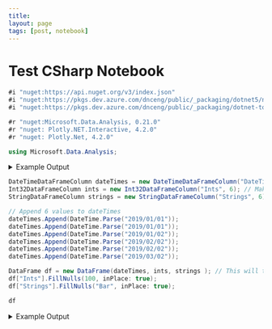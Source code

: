 ```yaml
---
title: 
layout: page
tags: [post, notebook]
---
```

# Test CSharp Notebook


```csharp
#i "nuget:https://api.nuget.org/v3/index.json" 
#i "nuget:https://pkgs.dev.azure.com/dnceng/public/_packaging/dotnet5/nuget/v3/index.json" 
#i "nuget:https://pkgs.dev.azure.com/dnceng/public/_packaging/dotnet-tools/nuget/v3/index.json" 

#r "nuget:Microsoft.Data.Analysis, 0.21.0"
#r "nuget: Plotly.NET.Interactive, 4.2.0"
#r "nuget: Plotly.Net, 4.2.0"

using Microsoft.Data.Analysis;
```


<p>
<details>
<summary>Example Output</summary>
<div><div><strong>Restore sources</strong><ul><li><span>https://api.nuget.org/v3/index.json</span></li><li><span>https://pkgs.dev.azure.com/dnceng/public/_packaging/dotnet-tools/nuget/v3/index.json</span></li><li><span>https://pkgs.dev.azure.com/dnceng/public/_packaging/dotnet5/nuget/v3/index.json</span></li></ul></div><div></div><div><strong>Installed Packages</strong><ul><li><span>Microsoft.Data.Analysis, 0.21.0</span></li><li><span>Plotly.Net, 4.2.0</span></li><li><span>Plotly.NET.Interactive, 4.2.0</span></li></ul></div></div>
</details>
</p>







```csharp
DateTimeDataFrameColumn dateTimes = new DateTimeDataFrameColumn("DateTimes"); // Default length is 0.
Int32DataFrameColumn ints = new Int32DataFrameColumn("Ints", 6); // Makes a column of length 3. Filled with nulls initially
StringDataFrameColumn strings = new StringDataFrameColumn("Strings", 6); // Makes a column of length 3. Filled with nulls initially

```


```csharp
// Append 6 values to dateTimes
dateTimes.Append(DateTime.Parse("2019/01/01"));
dateTimes.Append(DateTime.Parse("2019/01/01"));
dateTimes.Append(DateTime.Parse("2019/01/02"));
dateTimes.Append(DateTime.Parse("2019/02/02"));
dateTimes.Append(DateTime.Parse("2019/02/02"));
dateTimes.Append(DateTime.Parse("2019/03/02"));
```


```csharp
DataFrame df = new DataFrame(dateTimes, ints, strings ); // This will throw if the columns are of different lengths
df["Ints"].FillNulls(100, inPlace: true);
df["Strings"].FillNulls("Bar", inPlace: true);
```


```csharp
df
```


<p>
<details>
<summary>Example Output</summary>
<table id="table_638605386676789272"><thead><tr><th><i>index</i></th><th>DateTimes</th><th>Ints</th><th>Strings</th></tr></thead><tbody><tr><td><i><div class="dni-plaintext"><pre>0</pre></div></i></td><td><span>2019-01-01 00:00:00Z</span></td><td><div class="dni-plaintext"><pre>100</pre></div></td><td>Bar</td></tr><tr><td><i><div class="dni-plaintext"><pre>1</pre></div></i></td><td><span>2019-01-01 00:00:00Z</span></td><td><div class="dni-plaintext"><pre>100</pre></div></td><td>Bar</td></tr><tr><td><i><div class="dni-plaintext"><pre>2</pre></div></i></td><td><span>2019-01-02 00:00:00Z</span></td><td><div class="dni-plaintext"><pre>100</pre></div></td><td>Bar</td></tr><tr><td><i><div class="dni-plaintext"><pre>3</pre></div></i></td><td><span>2019-02-02 00:00:00Z</span></td><td><div class="dni-plaintext"><pre>100</pre></div></td><td>Bar</td></tr><tr><td><i><div class="dni-plaintext"><pre>4</pre></div></i></td><td><span>2019-02-02 00:00:00Z</span></td><td><div class="dni-plaintext"><pre>100</pre></div></td><td>Bar</td></tr><tr><td><i><div class="dni-plaintext"><pre>5</pre></div></i></td><td><span>2019-03-02 00:00:00Z</span></td><td><div class="dni-plaintext"><pre>100</pre></div></td><td>Bar</td></tr></tbody></table><style>
.dni-code-hint {
    font-style: italic;
    overflow: hidden;
    white-space: nowrap;
}
.dni-treeview {
    white-space: nowrap;
}
.dni-treeview td {
    vertical-align: top;
    text-align: start;
}
details.dni-treeview {
    padding-left: 1em;
}
table td {
    text-align: start;
}
table tr { 
    vertical-align: top; 
    margin: 0em 0px;
}
table tr td pre 
{ 
    vertical-align: top !important; 
    margin: 0em 0px !important;
} 
table th {
    text-align: start;
}
</style>
</details>
</p>

